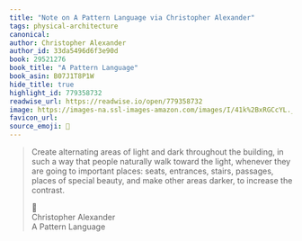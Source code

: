 ```yaml
---
title: "Note on A Pattern Language via Christopher Alexander"
tags: physical-architecture
canonical: 
author: Christopher Alexander
author_id: 33da5496d6f3e90d
book: 29521276
book_title: "A Pattern Language"
book_asin: B07J1T8P1W
hide_title: true
highlight_id: 779358732
readwise_url: https://readwise.io/open/779358732
image: https://images-na.ssl-images-amazon.com/images/I/41k%2BxRGCcYL._SL200_.jpg
favicon_url: 
source_emoji: 📕
---
```


> Create alternating areas of light and dark throughout the building, in such a way that people naturally walk toward the light, whenever they are going to important places: seats, entrances, stairs, passages, places of special beauty, and make other areas darker, to increase the contrast.
> <div class="quoteback-footer"><div class="quoteback-avatar"><span class="mini-emoji"> 📕</span></div><div class="quoteback-metadata"><div class="metadata-inner"><span style="display:none">FROM:</span><div aria-label="Christopher Alexander" class="quoteback-author"> Christopher Alexander</div><div aria-label="A Pattern Language" class="quoteback-title"> A Pattern Language</div></div></div></div>